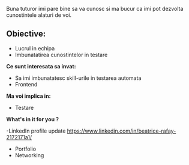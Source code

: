 Buna tuturor imi pare bine sa va cunosc si ma bucur ca imi pot dezvolta cunostintele alaturi de voi.

## Obiective:

- Lucrul in echipa
- Imbunatatirea cunostintelor in testare


**Ce sunt interesata sa invat:**

- Sa imi imbunatatesc skill-urile in testarea automata
- Frontend


**Ma voi implica in:**

- Testare

**What's in it for you ?**

-LinkedIn profile update https://www.linkedin.com/in/beatrice-rafay-2172171a1/
- Portfolio
- Networking
